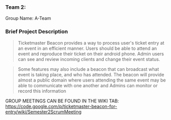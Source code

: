 ### Team 2: ###
Group Name: A-Team

### Brief Project Description ###

> Ticketmaster Beacon provides a way to process user's ticket entry at an event in an efficient manner. Users should be able to attend an event and reproduce their ticket on their android phone. Admin users can see and review incoming clients and change their event status.

> Some features may also include a beacon that can broadcast what event is taking place, and who has attended. The beacon will provide almost a public domain where users attending the same event may be able to communicate with one another and Admins can monitor or record this information

GROUP MEETINGS CAN BE FOUND IN THE WIKI TAB:
https://code.google.com/p/ticketmaster-beacon-for-entry/wiki/Semester2ScrumMeeting